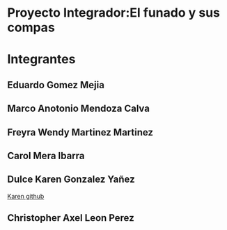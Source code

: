 # Proyecto Integrador:El funado y sus compas

# Integrantes 

## Eduardo Gomez Mejia

## Marco Anotonio Mendoza Calva

## Freyra Wendy Martinez Martinez

## Carol Mera Ibarra

## Dulce Karen Gonzalez Yañez
[Karen github](https://github.com/GonzalezKarencin)

## Christopher Axel Leon Perez 




